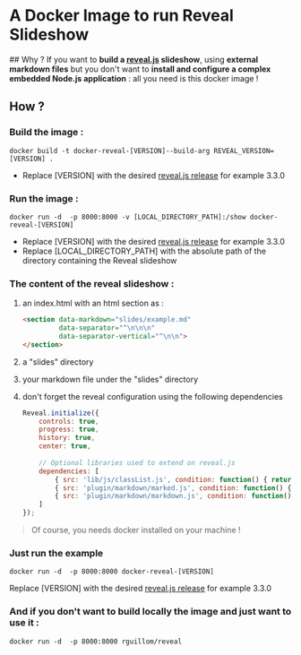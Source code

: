 A Docker Image to run Reveal Slideshow
===========================================

## Why ?
If you want to **build a [reveal.js](https://github.com/hakimel/reveal.js) slideshow**, using **external markdown files** but you don't want to **install and configure a complex embedded Node.js application** : all you need is this docker image !

## How ?

###	Build the image :
`docker build -t docker-reveal-[VERSION]--build-arg REVEAL_VERSION=[VERSION] .`


* Replace [VERSION] with the desired [reveal.js release](https://github.com/hakimel/reveal.js/releases) for example 3.3.0

###	Run the image :
`docker run -d  -p 8000:8000 -v [LOCAL_DIRECTORY_PATH]:/show docker-reveal-[VERSION]`

* Replace [VERSION] with the desired [reveal.js release](https://github.com/hakimel/reveal.js/releases) for example 3.3.0
* Replace [LOCAL_DIRECTORY_PATH] with the absolute path of the directory containing the Reveal slideshow

###	The content of the reveal slideshow :


1.	an index.html with an html section as :

    ```html 
	<section data-markdown="slides/example.md"  
             data-separator="^\n\n\n"  
             data-separator-vertical="^\n\n">
    </section>
    ```
2.	a "slides" directory
3.	your markdown file under the "slides" directory
4.  don't forget the reveal configuration using the  following dependencies

    ```javascript
	Reveal.initialize({
        controls: true,
        progress: true,
        history: true,
        center: true,
   
        // Optional libraries used to extend on reveal.js
        dependencies: [
            { src: 'lib/js/classList.js', condition: function() { return !document.body.classList; } },
            { src: 'plugin/markdown/marked.js', condition: function() { return !!document.querySelector( '[data-markdown]' ); } },
            { src: 'plugin/markdown/markdown.js', condition: function() { return !!document.querySelector( '[data-markdown]' ); } }
        ]
    });
    ```
> Of course, you needs docker installed on your machine !

### Just run the example
`docker run -d  -p 8000:8000 docker-reveal-[VERSION]`

Replace [VERSION] with the desired [reveal.js release](https://github.com/hakimel/reveal.js/releases) for example 3.3.0

### And if you don't want to build locally the image and just want to use it :
`docker run -d  -p 8000:8000 rguillom/reveal`
